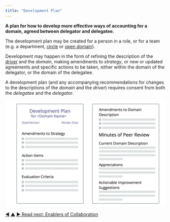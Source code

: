 ```yaml
---
title: "Development Plan"
---
```



**A plan for how to develop more effective ways of accounting for a domain, agreed between delegator and delegatee.**

The development plan may be created for a person in a role, or for a team (e.g. a department, [circle](circle.html) or [open domain](open-domain.html)).

Development may happen in the form of refining the description of the [driver](organizational-driver.html) and the <dfn data-info="Domain: A distinct area of influence, activity and decision making within an organization.">domain</dfn>, making amendments to <dfn data-info="Strategy: A high level approach for how people will create value to successfully account for a domain.">strategy</dfn>, or new or updated agreements and specific actions to be taken, either within the domain of the delegator, or the domain of the delegatee.

A development plan (and any accompanying recommendations for changes to the descriptions of the <dfn data-info="Domain: A distinct area of influence, activity and decision making within an organization.">domain</dfn> and the <dfn data-info="Organizational Driver: A driver is a person’s or a group's motive for responding to a specific situation. A driver is considered an **organizational driver** if responding to it would help the organization generate value, eliminate waste or avoid unintended consequences.">driver</dfn>) requires consent from both the <dfn data-info="Delegatee: An individual or group accepting responsibility for a domain delegated to them, becoming a role keeper or a team.">delegatee</dfn> and the <dfn data-info="Delegator: An individual or group delegating responsibility for a domain to other(s).">delegator</dfn>.

![A template for development plans](img/templates/development-plan-template.png)


<div class="bottom-nav">
<a href="peer-review.html" title="Back to: Peer Review">◀</a> <a href="peer-development.html" title="Up: Peer Development">▲</a> <a href="enablers-of-collaboration.html" title="">▶ Read next: Enablers of Collaboration</a>
</div>
